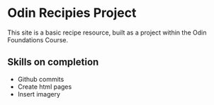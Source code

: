 # Odin Recipies Project
This site is a basic recipe resource, built as a project within the Odin Foundations Course.
## Skills on completion
- Github commits
- Create html pages
- Insert imagery